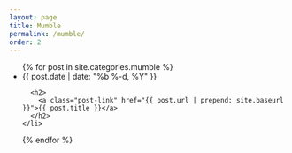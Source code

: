 ```yaml
---
layout: page
title: Mumble
permalink: /mumble/
order: 2
---
```


<!-- <h1 class="page-heading">Posts</h1> -->

<ul class="post-list">
  {% for post in site.categories.mumble %}
    <li>
      <span class="post-meta">{{ post.date | date: "%b %-d, %Y" }}</span>

      <h2>
        <a class="post-link" href="{{ post.url | prepend: site.baseurl }}">{{ post.title }}</a>
      </h2>
    </li>
  {% endfor %}
</ul>

<!-- <p class="rss-subscribe">subscribe <a href="{{ "/feed.xml" | prepend: site.baseurl }}">via RSS</a></p> -->
